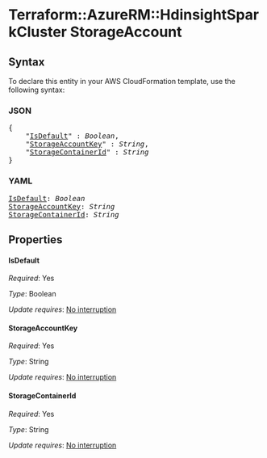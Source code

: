 # Terraform::AzureRM::HdinsightSparkCluster StorageAccount

## Syntax

To declare this entity in your AWS CloudFormation template, use the following syntax:

### JSON

<pre>
{
    "<a href="#isdefault" title="IsDefault">IsDefault</a>" : <i>Boolean</i>,
    "<a href="#storageaccountkey" title="StorageAccountKey">StorageAccountKey</a>" : <i>String</i>,
    "<a href="#storagecontainerid" title="StorageContainerId">StorageContainerId</a>" : <i>String</i>
}
</pre>

### YAML

<pre>
<a href="#isdefault" title="IsDefault">IsDefault</a>: <i>Boolean</i>
<a href="#storageaccountkey" title="StorageAccountKey">StorageAccountKey</a>: <i>String</i>
<a href="#storagecontainerid" title="StorageContainerId">StorageContainerId</a>: <i>String</i>
</pre>

## Properties

#### IsDefault

_Required_: Yes

_Type_: Boolean

_Update requires_: [No interruption](https://docs.aws.amazon.com/AWSCloudFormation/latest/UserGuide/using-cfn-updating-stacks-update-behaviors.html#update-no-interrupt)

#### StorageAccountKey

_Required_: Yes

_Type_: String

_Update requires_: [No interruption](https://docs.aws.amazon.com/AWSCloudFormation/latest/UserGuide/using-cfn-updating-stacks-update-behaviors.html#update-no-interrupt)

#### StorageContainerId

_Required_: Yes

_Type_: String

_Update requires_: [No interruption](https://docs.aws.amazon.com/AWSCloudFormation/latest/UserGuide/using-cfn-updating-stacks-update-behaviors.html#update-no-interrupt)

